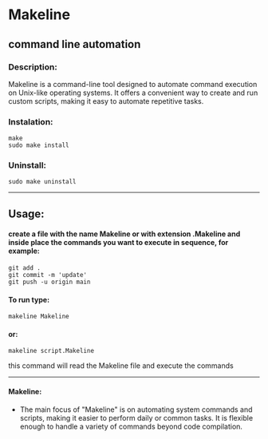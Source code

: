 # Makeline

## command line automation

### Description:


Makeline is a command-line tool designed to automate command execution on Unix-like operating systems. It offers a convenient way to create and run custom scripts, making it easy to automate repetitive tasks.

### Instalation:

    make
    sudo make install

### Uninstall:

    sudo make uninstall
----------

## Usage:

#### create a file with the name Makeline or with extension .Makeline and inside place the commands you want to execute in sequence, for example:

    git add .
    git commit -m 'update'
    git push -u origin main
    
#### To run type:

    makeline Makeline

#### or:

    makeline script.Makeline
    
this command will read the Makeline file and execute the commands

----------

#### Makeline:

- The main focus of "Makeline" is on automating system commands and scripts, making it easier to perform daily or common tasks. It is flexible enough to handle a variety of commands beyond code compilation.
